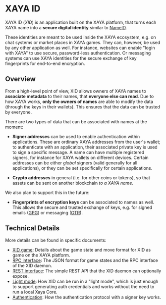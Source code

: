 # XAYA ID


XAYA ID (*XID*) is an application built on the XAYA platform, that
turns each XAYA name into a **secure digital identity** similar to
[NameID](https://nameid.org/).

These identities are meant to be used inside the XAYA ecosystem,
e.g. on chat systems or market places in XAYA games.  They can, however, be
used by any other application as well.  For instance, websites can enable
"login with XAYA" to use secure, password-less authentication.  Or messaging
systems can use XAYA identities for the secure exchange of key fingerprints
for end-to-end encryption.

## Overview

From a high-level point of view, XID allows owners of XAYA names to
**associate metadata** to their names, that **everyone else can read**.
Due to how XAYA works, **only the owners of names** are able to modify
the data (through the keys in their wallets).  This ensures that the data
can be trusted by everyone.

There are two types of data that can be associated with names at the moment:

- **Signer addresses** can be used to enable authentication within applications.
  These are ordinary XAYA addresses from the user's wallet; to authenticate with
  an application, their associated private key is used to sign a specific
  message.  A name can have multiple registered signers, for instance for
  XAYA wallets on different devices.  Certain addresses can be either *global*
  signers (valid generally for all applications), or they can be set
  specifically for certain applications.

- **Crypto addresses** in general (i.e. for other coins or tokens), so that
  assets can be sent on another blockchain *to a XAYA name*.

We also plan to support this in the future:

- **Fingerprints of encryption keys** can be associated to names as well.
  This allows the secure and trusted exchange of keys, e.g. for signed emails
  ([GPG](https://gnupg.org/)) or messaging ([OTR](https://otr.cypherpunks.ca/)).

## Technical Details

More details can be found in specific documents:

- [XID game](doc/game.md): Details about the game state and move format
  for XID as game on the XAYA platform.
- [RPC interface](doc/rpc.md): The JSON format for game states and the RPC
  interface of the XID daemon.
- [REST interface](doc/rest.md): The simple REST API that the XID daemon can
  optionally expose.
- [Light mode](doc/light.md): How XID can be run in a "light mode", which is
  just enough to support generating auth credentials and works without the
  need to run a local Xaya Core.
- [Authentication](doc/auth.md): How the authentication protocol with a signer
  key works.
